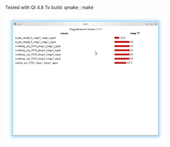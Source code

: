Tested with Qt 4.8
To build: qmake ; make

![Screenshot](https://raw.githubusercontent.com/guymac/qtwebex/master/screenshot.png "Qt Web Example")
